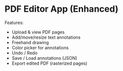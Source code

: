# PDF Editor App (Enhanced)

Features:
- Upload & view PDF pages
- Add/move/resize text annotations
- Freehand drawing
- Color picker for annotations
- Undo / Redo
- Save / Load annotations (JSON)
- Export edited PDF (rasterized pages)

